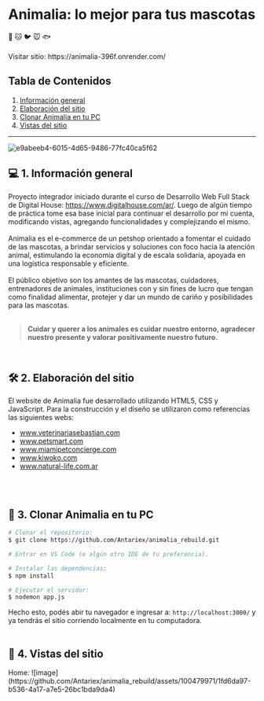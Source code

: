 <h1>Animalia: lo mejor para tus mascotas</h1>
🐶 🐱 🐦 🐭 🐟
<br>
<br>
Visitar sitio: https://animalia-396f.onrender.com/

## Tabla de Contenidos
1. <a href="#-1-informaci%C3%B3n-general">Información general</a>  
2. <a href="#%EF%B8%8F-2-elaboraci%C3%B3n-del-sitio">Elaboración del sitio</a>  
3. <a href="#-3-clonar-animalia-en-tu-pc">Clonar Animalia en tu PC</a>
4. <a href="#-4-Vistas-del-sitio">Vistas del sitio</a>
  
  ---  

![e9abeeb4-6015-4d65-9486-77fc40ca5f62](https://user-images.githubusercontent.com/100479971/164115117-5990176e-ac1e-4db5-927b-f222dafb2893.jpg)

<h2>💻 1. Información general</h2>

Proyecto integrador iniciado durante el curso de Desarrollo Web Full Stack de Digital House: https://www.digitalhouse.com/ar/. Luego de algún tiempo de práctica tome esa base inicial para continuar el desarrollo por mi cuenta, modificando vistas, agregando funcionalidades y complejizando el mismo.
<br>
<br>
Animalia es el e-commerce de un petshop orientado a fomentar el cuidado de las mascotas, a brindar servicios y soluciones con foco hacia la atención animal, estimulando la economía digital y de escala solidaria, apoyada en una logística responsable y eficiente.
<br>
<br>
El público objetivo son los amantes de las mascotas, cuidadores, entrenadores de animales, instituciones con y sin fines de lucro que tengan como finalidad alimentar, protejer y dar un mundo de cariño y posibilidades para las mascotas.
<br> 
<br>
> **Cuidar y querer a los animales es cuidar nuestro entorno, agradecer nuestro presente y valorar positivamente nuestro futuro.**
<br>
<h2>🛠️ 2. Elaboración del sitio</h2>  
  
El website de Animalia fue desarrollado utilizando HTML5, CSS y JavaScript. Para la construcción y el diseño se utilizaron como referencias las siguientes webs:
- www.veterinariasebastian.com  
- www.petsmart.com  
- www.miamipetconcierge.com  
- www.kiwoko.com  
- www.natural-life.com.ar
<br>
<br>
<h2>👷 3. Clonar Animalia en tu PC</h2>

```bash
# Clonar el repositorio:
$ git clone https://github.com/Antariex/animalia_rebuild.git

# Entrar en VS Code (o algún otro IDE de tu preferencia).

# Instalar las dependencias:
$ npm install

# Ejecutar el servidor:
$ nodemon app.js

```

Hecho esto, podés abir tu navegador e ingresar a: `http://localhost:3000/` y ya tendrás el sitio corriendo localmente en tu computadora.
<br>
<br>
<h2>👀 4. Vistas del sitio</h2>
Home:
![image](https://github.com/Antariex/animalia_rebuild/assets/100479971/1fd6da97-b536-4a17-a7e5-26bc1bda9da4)
<br>
